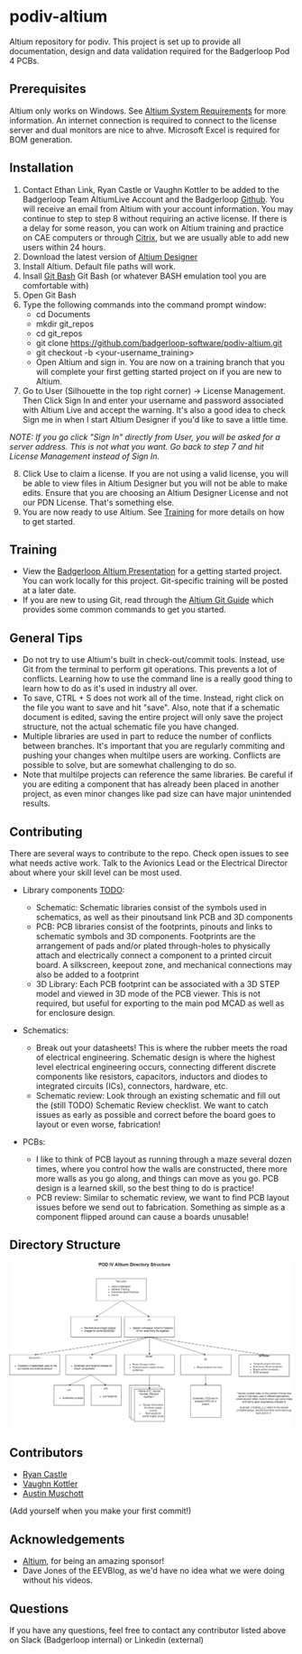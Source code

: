 # podiv-altium
Altium repository for podiv. This project is set up to provide all documentation, design and data validation required for the Badgerloop Pod 4 PCBs.

## Prerequisites
Altium only works on Windows. See  [Altium System Requirements](https://www.altium.com/documentation/18.0/display/ADES/Altium+Designer+-+((System+Requirements))") for more information. An internet connection is required to connect to the license server and dual monitors are nice to ahve. Microsoft Excel is required for BOM generation.

## Installation
1. Contact Ethan Link, Ryan Castle or Vaughn Kottler to be added to the Badgerloop Team AltiumLive Account and the Badgerloop [Github](https://github.com/badgerloop-software"). You will receive an email from Altium with your account information. You may continue to step to step 8 without requiring an active license. If there is a delay for some reason, you can work on Altium training and practice on CAE computers or through [Citrix](https://remote.engr.wisc.edu/vpn/index.html), but we are usually able to add new users within 24 hours. 
2. Download the latest version of [Altium Designer](https://www.altium.com/products/downloads) 
3.  Install Altium. Default file paths will work.
4. Insall [Git Bash](https://gitforwindows.org/") Git Bash (or whatever BASH emulation tool you are comfortable with)
5. Open Git Bash
6. Type the following commands into the command prompt window:
   + cd Documents
   + mkdir git_repos
   + cd git_repos
   + git clone https://github.com/badgerloop-software/podiv-altium.git
   + git checkout -b <your-username_training>
   + Open Altium and sign in. You are now on a training branch that you will complete your first getting started project on if you are new to Altium. 
7. Go to User (Silhouette in the top right corner) -> License Management. Then Click Sign In and enter your username and password associated with Altium Live and accept the warning. It's also a good idea to check Sign me in when I start Altium Designer if you'd like to save a little time.

_NOTE: If you go click "Sign In" directly from User, you will be asked for a server address. This is not what you want. Go back to step 7 and hit License Management instead of Sign In._ 

8. Click Use to claim a license. If you are not using a valid license, you will be able to view files in Altium Designer but you will not be able to make edits. Ensure that you are choosing an Altium Designer License and not our PDN License. That's something else. 
9. You are now ready to use Altium. See [Training](#training) for more details on how to get started. 

## Training

+ View the [Badgerloop Altium Presentation](https://uwmadison.box.com/s/2sdt8kfaeyde04sg8edn62u7vtrdsiyx") for a getting started project. You can work locally for this project. Git-specific training will be posted at a later date. 
+ If you are new to using Git, read through the [Altium Git Guide](https://uwmadison.app.box.com/file/324684243638) which provides some common commands to get you started. 

## General Tips
+ Do not try to use Altium's built in check-out/commit tools. Instead, use Git from the terminal to perform git operations. This prevents a lot of conflicts. Learning how to use the command line is a really good thing to learn how to do as it's used in industry all over.
+ To save, CTRL + S does not work all of the time. Instead, right click on the file you want to save and hit "save". Also, note that if a schematic document is edited, saving the entire project will only save the project structure, not the actual schematic file you have changed. 
+ Multiple libraries are used in part to reduce the number of conflicts between branches. It's important that you are regularly commiting and pushing your changes when multilpe users are working. Conflicts are possible to solve, but are somewhat challenging to do so. 
+ Note that multilpe projects can reference the same libraries. Be careful if you are editing a component that has already been placed in another project, as even minor changes like pad size can have major unintended results. 

## Contributing
There are several ways to contribute to the repo. Check open issues to see what needs active work. Talk to the Avionics Lead or the Electrical Director about where your skill level can be most used.
+ Library components [TODO](https://github.com/badgerloop-software/podiv-altium/issues/16):

   + Schematic: Schematic libraries consist of the symbols used in schematics, as well as their pinoutsand link PCB and 3D components
   + PCB: PCB libraries consist of the footprints, pinouts and links to schematic symbols and 3D components. Footprints are the arrangement of pads and/or plated through-holes to physically attach and electrically connect a component to a printed circuit board. A silkscreen, keepout zone, and mechanical connections may also be added to a footprint
   + 3D Library: Each PCB footprint can be associated with a 3D STEP model and viewed in 3D mode of the PCB viewer. This is not required, but useful for exporting to the main pod MCAD as well as for enclosure design. 
+ Schematics:
   + Break out your datasheets! This is where the rubber meets the road of electrical engineering. Schematic design is where the highest level electrical engineering occurs, connecting different discrete components like resistors, capacitors, inductors and diodes to integrated circuits (ICs), connectors, hardware, etc. 
   + Schematic review: Look through an existing schematic and fill out the (still TODO) Schematic Review checklist. We want to catch issues as early as possible and correct before the board goes to layout or even worse, fabrication! 
+ PCBs:
   + I like to think of PCB layout as running through a maze several dozen times, where you control how the walls are constructed, there more more walls as you go along, and things can move as you go. PCB design is a learned skill, so the best thing to do is practice!
   + PCB review: Similar to schematic review, we want to find PCB layout issues before we send out to fabrication. Something as simple as a component flipped around can cause a boards unusable! 

## Directory Structure
![Directory_Structure](https://github.com/badgerloop-software/podiv-altium/blob/master/pdf/directory_structure.png "Directory Structure")

## Contributors
+ [Ryan Castle](https://www.linkedin.com/in/ryan-castle-589721106/)
+ [Vaughn Kottler](https://www.linkedin.com/in/vaughnkottler/)
+ [Austin Muschott](https://www.linkedin.com/in/austin-muschott/)

(Add yourself when you make your first commit!)

## Acknowledgements
+ [Altium](www.altium.com), for being an amazing sponsor! 
+ Dave Jones of the EEVBlog, as we'd have no idea what we were doing without his videos.

## Questions
If you have any questions, feel free to contact any contributor listed above on Slack (Badgerloop internal) or Linkedin (external)
